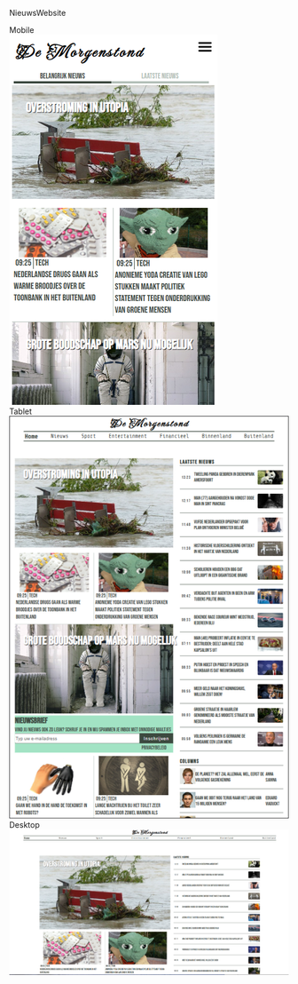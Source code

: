 NieuwsWebsite

Mobile  <br>
![ScreenShot](https://raw.githubusercontent.com/Lailaismyname/NieuwsSite/master/img/screenshots/screenshotMobie.png?token=GHSAT0AAAAAAB46ZINUEMISKRBBWTULVDG4Y5YIYJA) <br>
Tablet <br>
![ScreenShot](https://github.com/Lailaismyname/NieuwsSite/blob/master/img/screenshots/screenshotTablet.png) <br>
Desktop <br>
![ScreenShot](https://raw.githubusercontent.com/Lailaismyname/NieuwsSite/master/img/screenshots/screenshotGrootScherm.png?token=GHSAT0AAAAAAB46ZINVWM5Y63WQYQWCP7RQY5YIYZA) <br>
